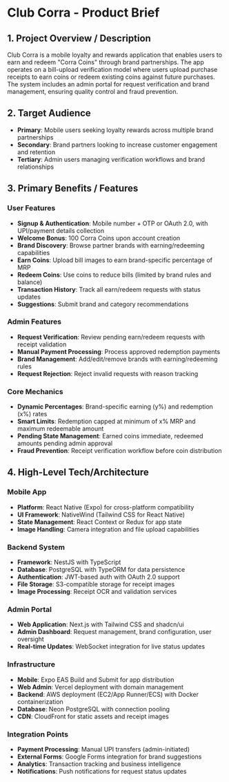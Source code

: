 # Club Corra - Product Brief

## 1. Project Overview / Description

Club Corra is a mobile loyalty and rewards application that enables users to earn and redeem "Corra Coins" through brand partnerships. The app operates on a bill-upload verification model where users upload purchase receipts to earn coins or redeem existing coins against future purchases. The system includes an admin portal for request verification and brand management, ensuring quality control and fraud prevention.

## 2. Target Audience

- **Primary**: Mobile users seeking loyalty rewards across multiple brand partnerships
- **Secondary**: Brand partners looking to increase customer engagement and retention
- **Tertiary**: Admin users managing verification workflows and brand relationships

## 3. Primary Benefits / Features

### User Features
- **Signup & Authentication**: Mobile number + OTP or OAuth 2.0, with UPI/payment details collection
- **Welcome Bonus**: 100 Corra Coins upon account creation
- **Brand Discovery**: Browse partner brands with earning/redeeming capabilities
- **Earn Coins**: Upload bill images to earn brand-specific percentage of MRP
- **Redeem Coins**: Use coins to reduce bills (limited by brand rules and balance)
- **Transaction History**: Track all earn/redeem requests with status updates
- **Suggestions**: Submit brand and category recommendations

### Admin Features
- **Request Verification**: Review pending earn/redeem requests with receipt validation
- **Manual Payment Processing**: Process approved redemption payments
- **Brand Management**: Add/edit/remove brands with earning/redeeming rules
- **Request Rejection**: Reject invalid requests with reason tracking

### Core Mechanics
- **Dynamic Percentages**: Brand-specific earning (y%) and redemption (x%) rates
- **Smart Limits**: Redemption capped at minimum of x% MRP and maximum redeemable amount
- **Pending State Management**: Earned coins immediate, redeemed amounts pending admin approval
- **Fraud Prevention**: Receipt verification workflow before coin distribution

## 4. High-Level Tech/Architecture

### Mobile App
- **Platform**: React Native (Expo) for cross-platform compatibility
- **UI Framework**: NativeWind (Tailwind CSS for React Native)
- **State Management**: React Context or Redux for app state
- **Image Handling**: Camera integration and file upload capabilities

### Backend System
- **Framework**: NestJS with TypeScript
- **Database**: PostgreSQL with TypeORM for data persistence
- **Authentication**: JWT-based auth with OAuth 2.0 support
- **File Storage**: S3-compatible storage for receipt images
- **Image Processing**: Receipt OCR and validation services

### Admin Portal
- **Web Application**: Next.js with Tailwind CSS and shadcn/ui
- **Admin Dashboard**: Request management, brand configuration, user oversight
- **Real-time Updates**: WebSocket integration for live status updates

### Infrastructure
- **Mobile**: Expo EAS Build and Submit for app distribution
- **Web Admin**: Vercel deployment with domain management
- **Backend**: AWS deployment (EC2/App Runner/ECS) with Docker containerization
- **Database**: Neon PostgreSQL with connection pooling
- **CDN**: CloudFront for static assets and receipt images

### Integration Points
- **Payment Processing**: Manual UPI transfers (admin-initiated)
- **External Forms**: Google Forms integration for brand suggestions
- **Analytics**: Transaction tracking and business intelligence
- **Notifications**: Push notifications for request status updates
